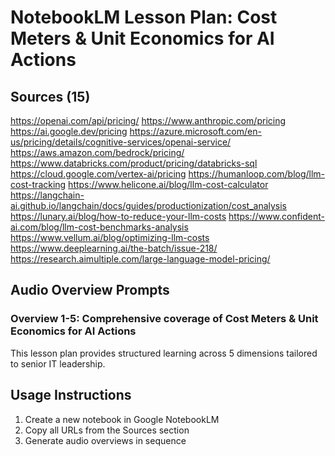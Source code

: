# NotebookLM Lesson Plan: Cost Meters & Unit Economics for AI Actions

## Sources (15)

https://openai.com/api/pricing/
https://www.anthropic.com/pricing
https://ai.google.dev/pricing
https://azure.microsoft.com/en-us/pricing/details/cognitive-services/openai-service/
https://aws.amazon.com/bedrock/pricing/
https://www.databricks.com/product/pricing/databricks-sql
https://cloud.google.com/vertex-ai/pricing
https://humanloop.com/blog/llm-cost-tracking
https://www.helicone.ai/blog/llm-cost-calculator
https://langchain-ai.github.io/langchain/docs/guides/productionization/cost_analysis
https://lunary.ai/blog/how-to-reduce-your-llm-costs
https://www.confident-ai.com/blog/llm-cost-benchmarks-analysis
https://www.vellum.ai/blog/optimizing-llm-costs
https://www.deeplearning.ai/the-batch/issue-218/
https://research.aimultiple.com/large-language-model-pricing/

## Audio Overview Prompts
### Overview 1-5: Comprehensive coverage of Cost Meters & Unit Economics for AI Actions
This lesson plan provides structured learning across 5 dimensions tailored to senior IT leadership.

## Usage Instructions
1. Create a new notebook in Google NotebookLM
2. Copy all URLs from the Sources section
3. Generate audio overviews in sequence
